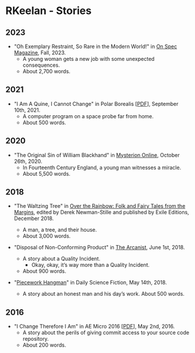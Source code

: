 # RKeelan - Stories

## 2023

* "Oh Exemplary Restraint, So Rare in the Modern World!" in [On Spec Magazine](https://onspec.ca/on-spec-back-issues/), Fall, 2023.
	* A young woman gets a new job with some unexpected consequences.
	* About 2,700 words.

## 2021

* "I Am A Quine, I Cannot Change" in Polar Borealis [[PDF](https://polarborealis.ca/wp-content/uploads/2021/09/POLAR-BOREALIS-19-Aug-Sep-2021-1.pdf)], September 10th, 2021.
	* A computer program on a space probe far from home.
	* About 500 words.

## 2020

* "The Original Sin of William Blackhand" in [Mysterion Online](https://www.mysteriononline.com/2020/10/the-original-sin-of-william-blackhand.html), October 26th, 2020.
	* In Fourteenth Century England, a young man witnesses a miracle.
	* About 5,500 words.

## 2018

* "The Waltzing Tree" in [Over the Rainbow: Folk and Fairy Tales from the Margins](https://www.goodreads.com/en/book/show/40539590-over-the-rainbow), edited by Derek Newman-Stille and published by Exile Editions, December 2018.
	* A man, a tree, and their house.
	* About 3,000 words.

* "Disposal of Non-Conforming Product" in [The Arcanist](https://thearcanist.io/disposal-of-non-conforming-product-479218d48ba7), June 1st, 2018.
	* A story about a Quality Incident.
		* Okay, okay, it’s way more than a Quality Incident.
	* About 900 words.

* "[Piecework Hangman](/s/piecework-hangman.html)" in Daily Science Fiction, May 14th, 2018.
	* A story about an honest man and his day’s work.
	About 500 words.

## 2016

* "I Change Therefore I Am" in AE Micro 2016 [[PDF](http://aescifi.ca/wp/wp-content/uploads/2018/09/ae-micro-2016.pdf)], May 2nd, 2016.
	* A story about the perils of giving commit access to your source code repository.
	* About 200 words.